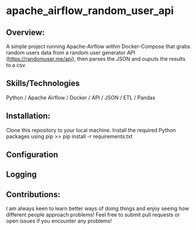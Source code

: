 ﻿# apache_airflow_random_user_api

## Overview: 

A simple project running Apache-Airflow within Docker-Compose that grabs random users data from a random user generator API (https://randomuser.me/api), then parses the JSON and ouputs the results to a csv.

## Skills/Technologies
Python / Apache Airflow / Docker / API / JSON / ETL / Pandas 

## Installation:
Clone this repository to your local machine.
Install the required Python packages using pip >>
pip install -r requirements.txt

## Configuration

## Logging

## Contributions:
I am always keen to learn better ways of doing things and enjoy seeing how different people approach problems! Feel free to submit pull requests or open issues if you encounter any problems!

